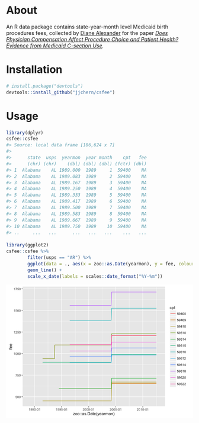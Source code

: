 <!-- README.md is generated from README.Rmd. Please edit that file -->
<!-- README.md is generated from README.Rmd. Please edit that file -->
About
=====

An R data package contains state-year-month level Medicaid birth procedures fees, collected by [Diane Alexander](http://scholar.princeton.edu/dalexand/data-1) for the paper *[Does Physician Compensation Affect Procedure Choice and Patient Health? Evidence from Medicaid C-section Use](http://scholar.princeton.edu/sites/default/files/dalexand/files/procedure_choice_2015.pdf).*

Installation
============

``` r
# install.package("devtools")
devtools::install_github("jjchern/csfee")
```

Usage
=====

``` r
library(dplyr)
csfee::csfee
#> Source: local data frame [186,624 x 7]
#> 
#>      state  usps  yearmon  year month    cpt   fee
#>      (chr) (chr)    (dbl) (dbl) (dbl) (fctr) (dbl)
#> 1  Alabama    AL 1989.000  1989     1  59400    NA
#> 2  Alabama    AL 1989.083  1989     2  59400    NA
#> 3  Alabama    AL 1989.167  1989     3  59400    NA
#> 4  Alabama    AL 1989.250  1989     4  59400    NA
#> 5  Alabama    AL 1989.333  1989     5  59400    NA
#> 6  Alabama    AL 1989.417  1989     6  59400    NA
#> 7  Alabama    AL 1989.500  1989     7  59400    NA
#> 8  Alabama    AL 1989.583  1989     8  59400    NA
#> 9  Alabama    AL 1989.667  1989     9  59400    NA
#> 10 Alabama    AL 1989.750  1989    10  59400    NA
#> ..     ...   ...      ...   ...   ...    ...   ...

library(ggplot2)
csfee::csfee %>%
        filter(usps == "AR") %>%
        ggplot(data = ., aes(x = zoo::as.Date(yearmon), y = fee, colour = cpt)) +
        geom_line() +
        scale_x_date(labels = scales::date_format("%Y-%m"))
```

![](README-csfee-ar-1.png)

